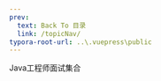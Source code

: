 ```yaml
---
prev:
  text: Back To 目录
  link: /topicNav/
typora-root-url: ..\.vuepress\public
---
```




Java工程师面试集合